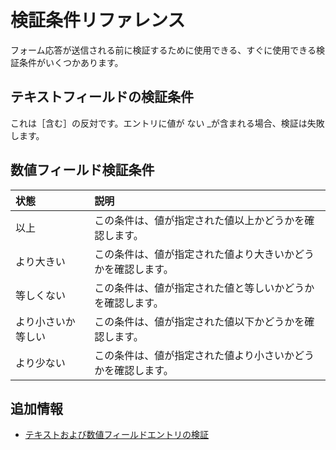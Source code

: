 # 検証条件リファレンス

フォーム応答が送信される前に検証するために使用できる、すぐに使用できる検証条件がいくつかあります。

<a name="text-field-validation-conditions" />

## テキストフィールドの検証条件

これは［含む］の反対です。エントリに値が</em> ない _が含まれる場合、検証は失敗します。</td> </tr> 

</tbody> </table> 



<a name="numeric-field-validation-conditions" />

## 数値フィールド検証条件

| 状態        | 説明                             |
| :--- | :--- |
| 以上        | この条件は、値が指定された値以上かどうかを確認します。    |
| より大きい     | この条件は、値が指定された値より大きいかどうかを確認します。 |
| 等しくない     | この条件は、値が指定された値と等しいかどうかを確認します。  |
| より小さいか等しい | この条件は、値が指定された値以下かどうかを確認します。    |
| より少ない     | この条件は、値が指定された値より小さいかどうかを確認します。 |




<a name="additional-information" />

## 追加情報

* [テキストおよび数値フィールドエントリの検証](./validating-text-and-numeric-field-entries.md)
